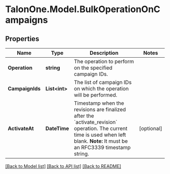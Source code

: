 # TalonOne.Model.BulkOperationOnCampaigns
## Properties

Name | Type | Description | Notes
------------ | ------------- | ------------- | -------------
**Operation** | **string** | The operation to perform on the specified campaign IDs.  | 
**CampaignIds** | **List&lt;int&gt;** | The list of campaign IDs on which the operation will be performed. | 
**ActivateAt** | **DateTime** | Timestamp when the revisions are finalized after the &#x60;activate_revision&#x60; operation. The current time is used when left blank.  **Note:** It must be an RFC3339 timestamp string.  | [optional] 

[[Back to Model list]](../README.md#documentation-for-models) [[Back to API list]](../README.md#documentation-for-api-endpoints) [[Back to README]](../README.md)

